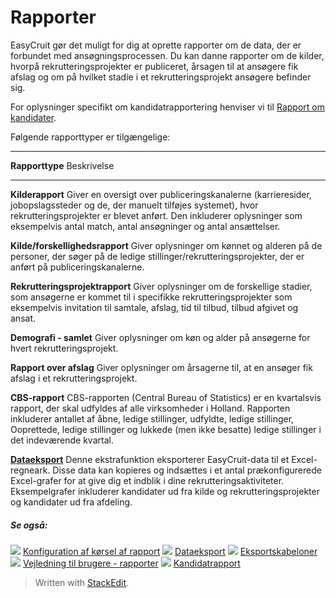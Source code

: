 # Rapporter

EasyCruit gør det muligt for dig at oprette rapporter om de data, der er forbundet med ansøgningsprocessen. Du kan danne rapporter om de kilder, hvorpå rekrutteringsprojekter er publiceret, årsagen til at ansøgere fik afslag og om på hvilket stadie i et rekrutteringsprojekt ansøgere befinder sig.

For oplysninger specifikt om kandidatrapportering henviser vi til  [Rapport om kandidater](reporting_on_candidates.htm).

Følgende rapporttyper er tilgængelige:
***
**Rapporttype**
Beskrivelse
***
**Kilderapport**
Giver en oversigt over publiceringskanalerne (karrieresider, jobopslagssteder og de, der manuelt tilføjes systemet), hvor rekrutteringsprojekter er blevet anført. Den inkluderer oplysninger som eksempelvis antal match, antal ansøgninger og antal ansættelser.

**Kilde/forskellighedsrapport**
Giver oplysninger om kønnet og alderen på de personer, der søger på de ledige stillinger/rekrutteringsprojekter, der er anført på publiceringskanalerne.

**Rekrutteringsprojektrapport**
Giver oplysninger om de forskellige stadier, som ansøgerne er kommet til i specifikke rekrutteringsprojekter som eksempelvis invitation til samtale, afslag, tid til tilbud, tilbud afgivet og ansat.

**Demografi - samlet**
Giver oplysninger om køn og alder på ansøgerne for hvert rekrutteringsprojekt.

**Rapport over afslag**
Giver oplysninger om årsagerne til, at en ansøger fik afslag i et rekrutteringsprojekt.

**CBS-rapport**
CBS-rapporten (Central Bureau of Statistics) er en kvartalsvis rapport, der skal udfyldes af alle virksomheder i Holland. Rapporten inkluderer antallet af åbne, ledige stillinger, udfyldte, ledige stillinger, Ooprettede, ledige stillinger og lukkede (men ikke besatte) ledige stillinger i det indeværende kvartal.

**[Dataeksport](data_extract.htm)**
Denne ekstrafunktion eksporterer EasyCruit-data til et Excel-regneark. Disse data kan kopieres og indsættes i et antal prækonfigurerede Excel-grafer for at give dig et indblik i dine rekrutteringsaktiviteter. Eksempelgrafer inkluderer kandidater ud fra kilde og rekrutteringsprojekter og kandidater ud fra afdeling.

##### Se også:

![](../Resources/Images/icon-document-link.png)  [Konfiguration af kørsel af rapport](configuring_and_running_a_report.htm)
![](../Resources/Images/icon-document-link.png)  [Dataeksport](data_extract.htm)
![](../Resources/Images/icon-document-link.png)  [Eksportskabeloner](export_templates.htm)
![](../Resources/Images/icon-document-link.png)  [Vejledning til brugere - rapporter](guide_for_users_reports.htm)
![](../Resources/Images/icon-document-link.png)  [Kandidatrapport](candidate_report.htm)


> Written with [StackEdit](https://stackedit.io/).
<!--stackedit_data:
eyJoaXN0b3J5IjpbMTUyMDE1OTc0N119
-->